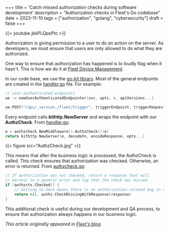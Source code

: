 +++
title = 'Catch missed authorization checks during software development'
description = "Authorization checks in Fleet's Go codebase"
date = 2023-11-10
tags = ["authorization", "golang", "cybersecurity"]
draft = false
+++

{{< youtube jbkPLQpzPtc >}}

Authorization is giving permission to a user to do an action on the server.
As developers, we must ensure that users are only allowed to do what they are authorized.

One way to ensure that authorization has happened is to loudly flag when it hasn't.
This is how we do it at [Fleet Device Management](https://www.fleetdm.com).

In our code base, we use the [go-kit library](https://github.com/go-kit/kit). Most of the general endpoints are created
in the [handler.go](https://github.com/fleetdm/fleet/blob/36421bd5055d37a4c39a04e0f9bd96ad47951131/server/service/handler.go#L729) file. For example:

```go
// user-authenticated endpoints
ue := newUserAuthenticatedEndpointer(svc, opts, r, apiVersions...)

ue.POST("/api/_version_/fleet/trigger", triggerEndpoint, triggerRequest{})
```

Every endpoint calls **kithttp.NewServer** and wraps the endpoint with our **AuthzCheck**.
From [handler.go](https://github.com/fleetdm/fleet/blob/36421bd5055d37a4c39a04e0f9bd96ad47951131/server/service/handler.go#L729):

```go
e = authzcheck.NewMiddleware().AuthzCheck()(e)
return kithttp.NewServer(e, decodeFn, encodeResponse, opts...)
```

{{< figure src="AuthzCheck.jpg" >}}

This means that after the business logic is processed, the AuthzCheck is called. 
This check ensures that authorization was checked. Otherwise, an error is returned. 
From [authzcheck.go](https://github.com/fleetdm/fleet/blob/36421bd5055d37a4c39a04e0f9bd96ad47951131/server/service/middleware/authzcheck/authzcheck.go#L51):

```go
// If authorization was not checked, return a response that will
// marshal to a generic error and log that the check was missed.
if !authzctx.Checked() {
    // Getting to here means there is an authorization-related bug in our code.
    return nil, authz.CheckMissingWithResponse(response)
}
```

This additional check is useful during our development and QA process, to ensure that authorization always happens in our business logic.

_This article originally appeared in [Fleet's blog](https://fleetdm.com/guides/catch-missed-authorization-checks-during-software-development)._
